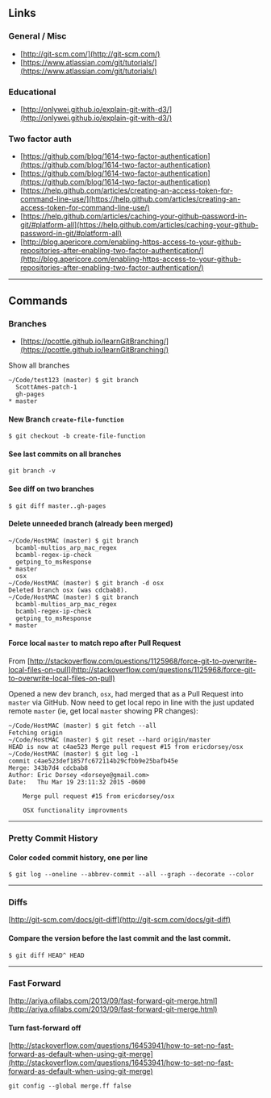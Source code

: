 ## Links

### General / Misc
* [http://git-scm.com/](http://git-scm.com/)
* [https://www.atlassian.com/git/tutorials/](https://www.atlassian.com/git/tutorials/)

### Educational

* [http://onlywei.github.io/explain-git-with-d3/](http://onlywei.github.io/explain-git-with-d3/)

### Two factor auth

* [https://github.com/blog/1614-two-factor-authentication](https://github.com/blog/1614-two-factor-authentication)
* [https://github.com/blog/1614-two-factor-authentication](https://github.com/blog/1614-two-factor-authentication)
* [https://help.github.com/articles/creating-an-access-token-for-command-line-use/](https://help.github.com/articles/creating-an-access-token-for-command-line-use/)
* [https://help.github.com/articles/caching-your-github-password-in-git/#platform-all](https://help.github.com/articles/caching-your-github-password-in-git/#platform-all)
* [http://blog.apericore.com/enabling-https-access-to-your-github-repositories-after-enabling-two-factor-authentication/](http://blog.apericore.com/enabling-https-access-to-your-github-repositories-after-enabling-two-factor-authentication/)
___

## Commands

### Branches

* [https://pcottle.github.io/learnGitBranching/](https://pcottle.github.io/learnGitBranching/)

Show all branches

```
~/Code/test123 (master) $ git branch
  ScottAmes-patch-1
  gh-pages
* master
```

#### New Branch ```create-file-function```

```
$ git checkout -b create-file-function
```

#### See last commits on all branches

```
git branch -v
```

#### See diff on two branches

```
$ git diff master..gh-pages
```

#### Delete unneeded branch (already been merged)

```
~/Code/HostMAC (master) $ git branch
  bcambl-multios_arp_mac_regex
  bcambl-regex-ip-check
  getping_to_msResponse
* master
  osx
~/Code/HostMAC (master) $ git branch -d osx
Deleted branch osx (was cdcbab8).
~/Code/HostMAC (master) $ git branch
  bcambl-multios_arp_mac_regex
  bcambl-regex-ip-check
  getping_to_msResponse
* master
```

#### Force local ```master``` to match repo after Pull Request
From [http://stackoverflow.com/questions/1125968/force-git-to-overwrite-local-files-on-pull](http://stackoverflow.com/questions/1125968/force-git-to-overwrite-local-files-on-pull)

Opened a new dev branch, ```osx```, had merged that as a Pull Request into ```master``` via GitHub. Now need to get local repo in line with the just updated remote ```master``` (ie, get local ```master``` showing PR changes):

```
~/Code/HostMAC (master) $ git fetch --all
Fetching origin
~/Code/HostMAC (master) $ git reset --hard origin/master
HEAD is now at c4ae523 Merge pull request #15 from ericdorsey/osx
~/Code/HostMAC (master) $ git log -1
commit c4ae523def1857fc672114b29cfbb9e25bafb45e
Merge: 343b7d4 cdcbab8
Author: Eric Dorsey <dorseye@gmail.com>
Date:   Thu Mar 19 23:11:32 2015 -0600

    Merge pull request #15 from ericdorsey/osx

    OSX functionality improvments
```

___

### Pretty Commit History

#### Color coded commit history, one per line
 
```
$ git log --oneline --abbrev-commit --all --graph --decorate --color
```
___

### Diffs

[http://git-scm.com/docs/git-diff](http://git-scm.com/docs/git-diff)

#### Compare the version before the last commit and the last commit.

```
$ git diff HEAD^ HEAD
```

___

### Fast Forward

[http://ariya.ofilabs.com/2013/09/fast-forward-git-merge.html](http://ariya.ofilabs.com/2013/09/fast-forward-git-merge.html)

#### Turn fast-forward off

[http://stackoverflow.com/questions/16453941/how-to-set-no-fast-forward-as-default-when-using-git-merge](http://stackoverflow.com/questions/16453941/how-to-set-no-fast-forward-as-default-when-using-git-merge)

```
git config --global merge.ff false
```
